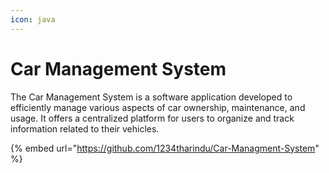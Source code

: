 ```yaml
---
icon: java
---
```


# Car Management System

The Car Management System is a software application developed to efficiently manage various aspects of car ownership, maintenance, and usage. It offers a centralized platform for users to organize and track information related to their vehicles.

{% embed url="https://github.com/1234tharindu/Car-Managment-System" %}
